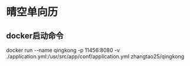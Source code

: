 # 晴空单向历

## docker启动命令

docker run --name qingkong 
-p 11456:8080 
-v ./application.yml:/usr/src/app/conf/application.yml 
zhangtao25/qingkong